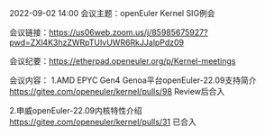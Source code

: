 2022-09-02 14:00 
会议主题：openEuler Kernel SIG例会

会议链接：https://us06web.zoom.us/j/85985675927?pwd=ZXl4K3hzZWRpTUIvUWR6RkJJalpPdz09

会议纪要：https://etherpad.openeuler.org/p/Kernel-meetings

会议内容：
1.AMD EPYC Gen4 Genoa平台openEuler-22.09支持简介
   https://gitee.com/openeuler/kernel/pulls/98
   Review后合入
   
2.申威openEuler-22.09内核特性介绍
   https://gitee.com/openeuler/kernel/pulls/31
   已合入